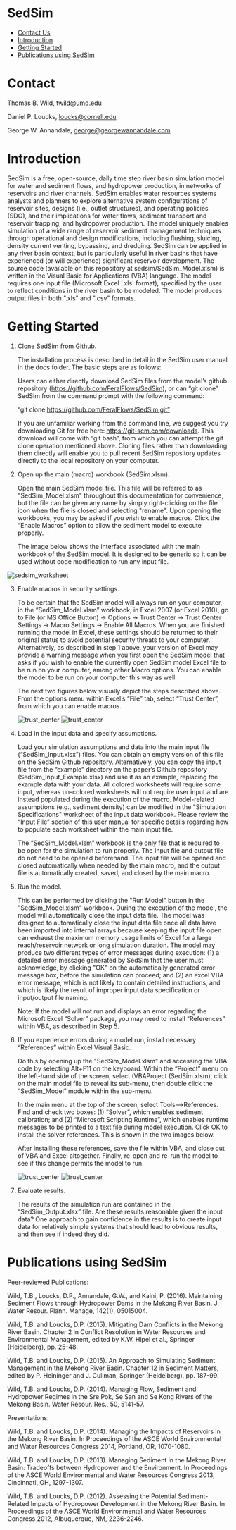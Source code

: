 # SedSim

- [Contact Us](#Contact)
- [Introduction](#Introduction)
- [Getting Started](#InstallGuide)
- [Publications using SedSim](#Pubs)

# <a name="Contact Us"></a>Contact
Thomas B. Wild, twild@umd.edu

Daniel P. Loucks, loucks@cornell.edu

George W. Annandale, george@georgewannandale.com

# <a name="Introduction"></a>Introduction

SedSim is a free, open-source, daily time step river basin simulation model for water and sediment flows, and hydropower production, in networks of reservoirs and river channels. SedSim enables water resources systems analysts and planners to explore alternative system configurations of reservoir sites, designs (i.e., outlet structures), and operating policies (SDO), and their implications for water flows, sediment transport and reservoir trapping, and hydropower production. The model uniquely enables simulation of a wide range of reservoir sediment management techniques through operational and design modifications, including flushing, sluicing, density current venting, bypassing, and dredging. SedSim can be applied in any river basin context, but is particularly useful in river basins that have experienced (or will experience) significant reservoir development. The source code (available on this repository at sedsim/SedSim_Model.xlsm) is written in the Visual Basic for Applications (VBA) language. The model requires one input file (Microsoft Excel '.xls' format), specified by the user to reflect conditions in the river basin to be modeled. The model produces output files in both ".xls" and ".csv" formats.

# <a name="InstallGuide"></a>Getting Started

1. Clone SedSim from Github.

   The installation process is described in detail in the SedSim user manual in the docs folder. The basic steps are as follows:

   Users can either directly download SedSim files from the model’s github repository (https://github.com/FeralFlows/SedSim), or can “git clone” SedSim from the command prompt with the following command:

   “git clone https://github.com/FeralFlows/SedSim.git”

   If you are unfamiliar working from the command line, we suggest you try downloading Git for free here: https://git-scm.com/downloads. This download will come with “git bash”, from which you can attempt the git clone operation mentioned above. Cloning files rather than downloading them directly will enable you to pull recent SedSim repository updates directly to the local repository on your computer.

2. Open up the main (macro) workbook (SedSim.xlsm).

   Open the main SedSim model file. This file will be referred to as "SedSim_Model.xlsm" throughout this documentation for convenience, but the file can be given any name by simply right-clicking on the file icon when the file is closed and selecting "rename".
Upon opening the workbooks, you may be asked if you wish to enable macros. Click the “Enable Macros” option to allow the sediment model to execute properly.

   The image below shows the interface associated with the main workbook of the SedSim model.  It is designed to be generic so it can be used without code modification to run any input file. 

![sedsim_worksheet](/images/Capture.PNG)

3. Enable macros in security settings.

   To be certain that the SedSim model will always run on your computer, in the “SedSim_Model.xlsm” workbook, in Excel 2007 (or Excel 2010), go to File (or MS Office Button) -> Options -> Trust Center -> Trust Center Settings -> Macro Settings -> Enable All Macros. When you are finished running the model in Excel, these settings should be returned to their original status to avoid potential security threats to your computer. Alternatively, as described in step 1 above, your version of Excel may provide a warning message when you first open the SedSim model that asks if you wish to enable the currently open SedSim model Excel file to be run on your computer, among other Macro options. You can enable the model to be run on your computer this way as well. 

   The next two figures below visually depict the steps described above. From the options menu within Excel’s “File” tab, select “Trust Center”, from which you can enable macros.
   
   ![trust_center](/images/trust_center.png)
   ![trust_center](/images/trust_center_2.png)

4. Load in the input data and specify assumptions.

   Load your simulation assumptions and data into the main input file (“SedSim_Input.xlsx”) files. You can obtain an empty version of this file on the SedSim Github repository. Alternatively, you can copy the input file from the “example” directory on the paper’s Github repository (SedSim_Input_Example.xlsx) and use it as an example, replacing the example data with your data. All colored worksheets will require some input, whereas un-colored worksheets will not require user input and are instead populated during the execution of the macro. Model-related assumptions (e.g., sediment density) can be modified in the "Simulation Specifications" worksheet of the input data workbook. Please review the “Input File” section of this user manual for specific details regarding how to populate each worksheet within the main input file.

   The “SedSim_Model.xlsm” workbook is the only file that is required to be open for the simulation to run properly. The Input file and output file do not need to be opened beforehand. The input file will be opened and closed automatically when needed by the main macro, and the output file is automatically created, saved, and closed by the main macro.

5. Run the model. 

   This can be performed by clicking the "Run Model" button in the "SedSim_Model.xlsm" workbook.  During the execution of the model, the model will automatically close the input data file. The model was designed to automatically close the input data file once all data have been imported into internal arrays because keeping the input file open can exhaust the maximum memory usage limits of Excel for a large reach/reservoir network or long simulation duration. The model may produce two different types of error messages during execution: (1) a detailed error message generated by SedSim that the user must acknowledge, by clicking "OK" on the automatically generated error message box, before the simulation can proceed; and (2) an excel VBA error message, which is not likely to contain detailed instructions, and which is likely the result of improper input data specification or input/output file naming.

   Note: If the model will not run and displays an error regarding the Microsoft Excel “Solver” package, you may need to install “References” within VBA, as described in Step 5.

6. If you experience errors during a model run, install necessary “References” within Excel Visual Basic.

   Do this by opening up the "SedSim_Model.xlsm" and accessing the VBA code by selecting Alt+F11 on the keyboard. Within the “Project” menu on the left-hand side of the screen, select (VBAProject (SedSim.xlsm), click on the main model file to reveal its sub-menu, then double click the “SedSim_Model” module within the sub-menu. 

   In the main menu at the top of the screen, select Tools-->References. Find and check two boxes: (1) “Solver”, which enables sediment calibration; and (2) “Microsoft Scripting Runtime”, which enables runtime messages to be printed to a text file during model execution. Click OK to install the solver references. This is shown in the two images below.
 
   After installing these references, save the file within VBA, and close out of VBA and Excel altogether. Finally, re-open and re-run the model to see if this change permits the model to run.

   ![trust_center](/images/references.png)
   ![trust_center](/images/references_2.png)

7. Evaluate results.   

   The results of the simulation run are contained in the “SedSim_Output.xlsx” file.  Are these results reasonable given the input data?  One approach to gain confidence in the results is to create input data for relatively simple systems that should lead to obvious results, and then see if indeed they did.

# <a name="Pubs"></a>Publications using SedSim

Peer-reviewed Publications:

Wild, T.B., Loucks, D.P., Annandale, G.W., and Kaini, P. (2016). Maintaining Sediment Flows through Hydropower Dams in the Mekong River Basin. J. Water Resour. Plann. Manage, 142(1), 05015004.

Wild, T.B. and Loucks, D.P. (2015). Mitigating Dam Conflicts in the Mekong River Basin. Chapter 2 in Conflict Resolution in Water Resources and Environmental Management, edited by K.W. Hipel et al., Springer (Heidelberg), pp. 25-48. 

Wild, T.B. and Loucks, D.P. (2015). An Approach to Simulating Sediment Management in the Mekong River Basin. Chapter 12 in Sediment Matters, edited by P. Heininger and J. Cullman, Springer (Heidelberg), pp. 187-99.

Wild, T.B. and Loucks, D.P. (2014). Managing Flow, Sediment and Hydropower Regimes in the Sre Pok, Se San and Se Kong Rivers of the Mekong Basin. Water Resour. Res., 50, 5141-57.

Presentations:

Wild, T.B. and Loucks, D.P. (2014). Managing the Impacts of Reservoirs in the Mekong River Basin. In Proceedings of the ASCE World Environmental and Water Resources Congress 2014, Portland, OR, 1070-1080.

Wild, T.B. and Loucks, D.P. (2013). Managing Sediment in the Mekong River Basin: Tradeoffs between Hydropower and the Environment. In Proceedings of the ASCE World Environmental and Water Resources Congress 2013, Cincinnati, OH, 1297-1307.

Wild, T.B. and Loucks, D.P. (2012). Assessing the Potential Sediment-Related Impacts of Hydropower Development in the Mekong River Basin. In Proceedings of the ASCE World Environmental and Water Resources Congress 2012, Albuquerque, NM, 2236-2246.
